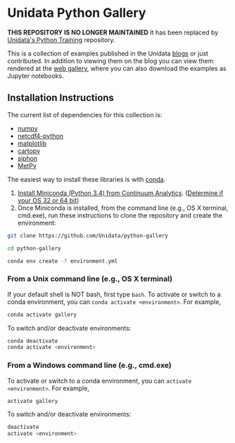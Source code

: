 # Unidata Python Gallery

**THIS REPOSITORY IS NO LONGER MAINTAINED**
It has been replaced by [Unidata's Python Training](https://github.com/Unidata/python-training) repository.

This is a collection of examples published in the Unidata
[blogs](https://www.unidata.ucar.edu/blogs/developer/) or just contributed. In
addition to viewing them on the blog you can view them rendered at the [web gallery](http://unidata.github.io/python-gallery),
where you can also download the examples as Jupyter notebooks.

## Installation Instructions

The current list of dependencies for this collection is:

- [numpy](http://www.numpy.org/)
- [netcdf4-python](https://unidata.github.io/netcdf4-python/)
- [matplotlib](http://matplotlib.org/)
- [cartopy](http://scitools.org.uk/cartopy/)
- [siphon](http://siphon.readthedocs.org)
- [MetPy](http://metpy.readthedocs.org)

The easiest way to install these libraries is with [conda](http://conda.pydata.org/).

1. [Install Miniconda (Python 3.4) from Continuum Analytics](http://conda.pydata.org/miniconda.html).
  ([Determine if your OS 32 or 64 bit](http://www.akaipro.com/kb/article/1616#os_32_or_64_bit))
2. Once Miniconda is installed, from the command line (e.g., OS X terminal,
  cmd.exe), run these instructions to clone the repository and create the environment:

```sh
git clone https://github.com/Unidata/python-gallery

cd python-gallery

conda env create -f environment.yml
```

### From a Unix command line (e.g., OS X terminal)
If your default shell is NOT bash, first type `bash`.
To activate or switch to a conda environment, you can `conda activate
<environment>`. For example,

```sh
conda activate gallery
```

To switch and/or deactivate environments:

```sh
conda deactivate
conda activate <environment>
```

### From a Windows command line (e.g., cmd.exe)

To activate or switch to a conda environment, you can `activate
<environment>`. For example,

```sh
activate gallery
```

To switch and/or deactivate environments:

```sh
deactivate
activate <environment>
```
